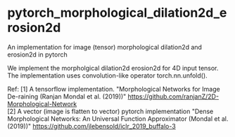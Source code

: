 # pytorch_morphological_dilation2d_erosion2d
An implementation for image (tensor) morphological dilation2d and erosion2d in pytorch

We implement the morpholgical dilation2d erosion2d for 4D input tensor. The implementation uses convolution-like operator torch.nn.unfold().

Ref:
[1] A tensorflow implementation. "Morphological Networks for Image De-raining (Ranjan Mondal et al. (2019))" https://github.com/ranjanZ/2D-Morphological-Network   
[2] A vector (image is flatten to vector) pytorch implementation "Dense Morphological Networks: An Universal Function Approximator (Mondal et al. (2019))" https://github.com/jlebensold/iclr_2019_buffalo-3 
